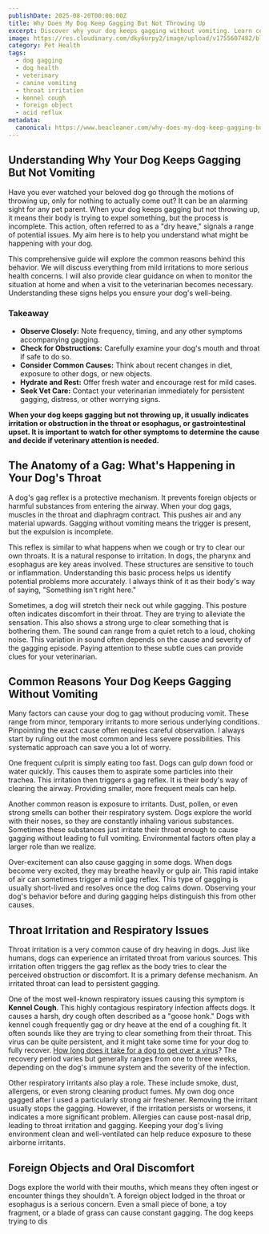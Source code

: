 ```yaml
---
publishDate: 2025-08-20T00:00:00Z
title: Why Does My Dog Keep Gagging But Not Throwing Up
excerpt: Discover why your dog keeps gagging without vomiting. Learn common causes, from minor irritations to serious conditions, and when to seek vet care for your pet.
image: https://res.cloudinary.com/dky6urpy2/image/upload/v1755607482/blog_image_1755607481_vnf7ab.webp
category: Pet Health
tags:
  - dog gagging
  - dog health
  - veterinary
  - canine vomiting
  - throat irritation
  - kennel cough
  - foreign object
  - acid reflux
metadata:
  canonical: https://www.beacleaner.com/why-does-my-dog-keep-gagging-but-not-throwing-up
---
```


## Understanding Why Your Dog Keeps Gagging But Not Vomiting

Have you ever watched your beloved dog go through the motions of throwing up, only for nothing to actually come out? It can be an alarming sight for any pet parent. When your dog keeps gagging but not throwing up, it means their body is trying to expel something, but the process is incomplete. This action, often referred to as a "dry heave," signals a range of potential issues. My aim here is to help you understand what might be happening with your dog.

This comprehensive guide will explore the common reasons behind this behavior. We will discuss everything from mild irritations to more serious health concerns. I will also provide clear guidance on when to monitor the situation at home and when a visit to the veterinarian becomes necessary. Understanding these signs helps you ensure your dog's well-being.

### Takeaway

*   **Observe Closely:** Note frequency, timing, and any other symptoms accompanying gagging.
*   **Check for Obstructions:** Carefully examine your dog's mouth and throat if safe to do so.
*   **Consider Common Causes:** Think about recent changes in diet, exposure to other dogs, or new objects.
*   **Hydrate and Rest:** Offer fresh water and encourage rest for mild cases.
*   **Seek Vet Care:** Contact your veterinarian immediately for persistent gagging, distress, or other worrying signs.

**When your dog keeps gagging but not throwing up, it usually indicates irritation or obstruction in the throat or esophagus, or gastrointestinal upset. It is important to watch for other symptoms to determine the cause and decide if veterinary attention is needed.**

## The Anatomy of a Gag: What's Happening in Your Dog's Throat

A dog's gag reflex is a protective mechanism. It prevents foreign objects or harmful substances from entering the airway. When your dog gags, muscles in the throat and diaphragm contract. This pushes air and any material upwards. Gagging without vomiting means the trigger is present, but the expulsion is incomplete.

This reflex is similar to what happens when we cough or try to clear our own throats. It is a natural response to irritation. In dogs, the pharynx and esophagus are key areas involved. These structures are sensitive to touch or inflammation. Understanding this basic process helps us identify potential problems more accurately. I always think of it as their body's way of saying, "Something isn't right here."

Sometimes, a dog will stretch their neck out while gagging. This posture often indicates discomfort in their throat. They are trying to alleviate the sensation. This also shows a strong urge to clear something that is bothering them. The sound can range from a quiet retch to a loud, choking noise. This variation in sound often depends on the cause and severity of the gagging episode. Paying attention to these subtle cues can provide clues for your veterinarian.

## Common Reasons Your Dog Keeps Gagging Without Vomiting

Many factors can cause your dog to gag without producing vomit. These range from minor, temporary irritants to more serious underlying conditions. Pinpointing the exact cause often requires careful observation. I always start by ruling out the most common and less severe possibilities. This systematic approach can save you a lot of worry.

One frequent culprit is simply eating too fast. Dogs can gulp down food or water quickly. This causes them to aspirate some particles into their trachea. This irritation then triggers a gag reflex. It is their body's way of clearing the airway. Providing smaller, more frequent meals can help.

Another common reason is exposure to irritants. Dust, pollen, or even strong smells can bother their respiratory system. Dogs explore the world with their noses, so they are constantly inhaling various substances. Sometimes these substances just irritate their throat enough to cause gagging without leading to full vomiting. Environmental factors often play a larger role than we realize.

Over-excitement can also cause gagging in some dogs. When dogs become very excited, they may breathe heavily or gulp air. This rapid intake of air can sometimes trigger a mild gag reflex. This type of gagging is usually short-lived and resolves once the dog calms down. Observing your dog's behavior before and during gagging helps distinguish this from other causes.

## Throat Irritation and Respiratory Issues

Throat irritation is a very common cause of dry heaving in dogs. Just like humans, dogs can experience an irritated throat from various sources. This irritation often triggers the gag reflex as the body tries to clear the perceived obstruction or discomfort. It is a primary defense mechanism. An irritated throat can lead to persistent gagging.

One of the most well-known respiratory issues causing this symptom is **Kennel Cough**. This highly contagious respiratory infection affects dogs. It causes a harsh, dry cough often described as a "goose honk." Dogs with kennel cough frequently gag or dry heave at the end of a coughing fit. It often sounds like they are trying to clear something from their throat. This virus can be quite persistent, and it might take some time for your dog to fully recover. [How long does it take for a dog to get over a virus](https://beacleaner.com/how-long-does-it-take-for-a-dog-to-get-over-a-virus)? The recovery period varies but generally ranges from one to three weeks, depending on the dog's immune system and the severity of the infection.

Other respiratory irritants also play a role. These include smoke, dust, allergens, or even strong cleaning product fumes. My own dog once gagged after I used a particularly strong air freshener. Removing the irritant usually stops the gagging. However, if the irritation persists or worsens, it indicates a more significant problem. Allergies can cause post-nasal drip, leading to throat irritation and gagging. Keeping your dog's living environment clean and well-ventilated can help reduce exposure to these airborne irritants.

## Foreign Objects and Oral Discomfort

Dogs explore the world with their mouths, which means they often ingest or encounter things they shouldn't. A foreign object lodged in the throat or esophagus is a serious concern. Even a small piece of bone, a toy fragment, or a blade of grass can cause constant gagging. The dog keeps trying to dis